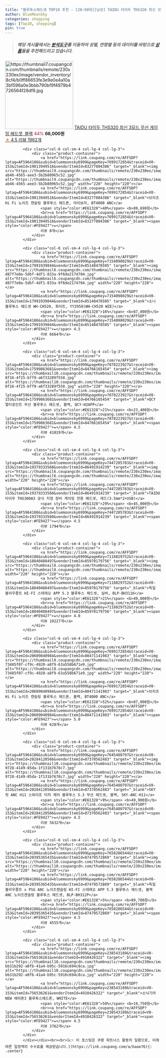 ```yaml
---
title: "블루투스헤드셋 TOP10 추천 - [20~50대][남성] TAIDU 타이두 THS320 최신 3모드 무선 게이밍 헤드셋, 블랙"
author: BlueMoonSky
categories: shopping
tags: [Top10, shopping]
pin: true
---
```


> ##### 해당 게시물에서는 [**분석도구**](https://itemscout.io/)를 이용하여 **성별**, **연령별** 등의 데이터를 바탕으로 [**상품**](https://link.coupang.com/a/baae76)들을 추천해드리고 있습니다.
<div class="container"><div class="row">
            <div class="col-6 col-sm-4 col-lg-4 col-lg-3">
                <div class="product-container">
                    <a href="https://link.coupang.com/re/AFFSDP?lptag=AF5964186&subid=bluemoonsky6999&pageKey=7060217419&traceid=V0-153&itemId=17503578693&vendorItemId=85715758904" target="_blank"><img src="https://thumbnail7.coupangcdn.com/thumbnails/remote/230x230ex/image/vendor_inventory/8cf4/b0ff86653fe3e9e0e4a10a3bf596a0e3bbb790bf9f4979b4726564f28df8.jpg" alt="https://thumbnail7.coupangcdn.com/thumbnails/remote/230x230ex/image/vendor_inventory/8cf4/b0ff86653fe3e9e0e4a10a3bf596a0e3bbb790bf9f4979b4726564f28df8.jpg" width="220" height="220"></a>
                    <a href="https://link.coupang.com/re/AFFSDP?lptag=AF5964186&subid=bluemoonsky6999&pageKey=7060217419&traceid=V0-153&itemId=17503578693&vendorItemId=85715758904" target="_blank">TAIDU 타이두 THS320 최신 3모드 무선 게이밍 헤드셋, 블랙</a>
                    <span style="color:#E61328">44%</span> <b>66,000원</b>
                    <br><a href="https://link.coupang.com/re/AFFSDP?lptag=AF5964186&subid=bluemoonsky6999&pageKey=7060217419&traceid=V0-153&itemId=17503578693&vendorItemId=85715758904" target="_blank"><span style="color:#FE9427">★</span> 4.5
                    리뷰 1962개</a>
                </div>
            </div>
            
            <div class="col-6 col-sm-4 col-lg-4 col-lg-3">
                <div class="product-container">
                    <a href="https://link.coupang.com/re/AFFSDP?lptag=AF5964186&subid=bluemoonsky6999&pageKey=7699172854&traceid=V0-153&itemId=19013949516&vendorItemId=83277804386" target="_blank"><img src="https://thumbnail9.coupangcdn.com/thumbnails/remote/230x230ex/image/retail/images/2022/09/27/17/2/86fdeaab-ab46-4565-aee3-5b2b80965c52.jpg" alt="https://thumbnail9.coupangcdn.com/thumbnails/remote/230x230ex/image/retail/images/2022/09/27/17/2/86fdeaab-ab46-4565-aee3-5b2b80965c52.jpg" width="220" height="220"></a>
                    <a href="https://link.coupang.com/re/AFFSDP?lptag=AF5964186&subid=bluemoonsky6999&pageKey=7699172854&traceid=V0-153&itemId=19013949516&vendorItemId=83277804386" target="_blank">브리츠 Hi Fi 노이즈 캔슬링 블루투스 헤드폰, 아이보리, BT4000 ANC</a>
                    <span style="color:#E61328">40%</span> <b>89,690원</b>
                    <br><a href="https://link.coupang.com/re/AFFSDP?lptag=AF5964186&subid=bluemoonsky6999&pageKey=7699172854&traceid=V0-153&itemId=19013949516&vendorItemId=83277804386" target="_blank"><span style="color:#FE9427">★</span> 
                    리뷰 0개</a>
                </div>
            </div>
            
            <div class="col-6 col-sm-4 col-lg-4 col-lg-3">
                <div class="product-container">
                    <a href="https://link.coupang.com/re/AFFSDP?lptag=AF5964186&subid=bluemoonsky6999&pageKey=7154098029&traceid=V0-153&itemId=17991939844&vendorItemId=85148478505" target="_blank"><img src="https://thumbnail6.coupangcdn.com/thumbnails/remote/230x230ex/image/retail/images/4275480964807189-d87f7e0a-5dbf-4df1-833a-9f6de2174704.jpg" alt="https://thumbnail6.coupangcdn.com/thumbnails/remote/230x230ex/image/retail/images/4275480964807189-d87f7e0a-5dbf-4df1-833a-9f6de2174704.jpg" width="220" height="220"></a>
                    <a href="https://link.coupang.com/re/AFFSDP?lptag=AF5964186&subid=bluemoonsky6999&pageKey=7154098029&traceid=V0-153&itemId=17991939844&vendorItemId=85148478505" target="_blank">소니 블루투스 헤드셋 WH-CH520, 화이트, YY2958(WH-CH520 WZE)</a>
                    <span style="color:#E61328">16%</span> <b>87,000원</b>
                    <br><a href="https://link.coupang.com/re/AFFSDP?lptag=AF5964186&subid=bluemoonsky6999&pageKey=7154098029&traceid=V0-153&itemId=17991939844&vendorItemId=85148478505" target="_blank"><span style="color:#FE9427">★</span> 4.5
                    리뷰 6664개</a>
                </div>
            </div>
            
            <div class="col-6 col-sm-4 col-lg-4 col-lg-3">
                <div class="product-container">
                    <a href="https://link.coupang.com/re/AFFSDP?lptag=AF5964186&subid=bluemoonsky6999&pageKey=7078223927&traceid=V0-153&itemId=17599863681&vendorItemId=84766165454" target="_blank"><img src="https://thumbnail10.coupangcdn.com/thumbnails/remote/230x230ex/image/retail/images/2023/01/19/18/3/e383d95b-0f16-4f25-bff9-a6f33289f558.jpg" alt="https://thumbnail10.coupangcdn.com/thumbnails/remote/230x230ex/image/retail/images/2023/01/19/18/3/e383d95b-0f16-4f25-bff9-a6f33289f558.jpg" width="220" height="220"></a>
                    <a href="https://link.coupang.com/re/AFFSDP?lptag=AF5964186&subid=bluemoonsky6999&pageKey=7078223927&traceid=V0-153&itemId=17599863681&vendorItemId=84766165454" target="_blank">QCY 멀티포인트 무선 블루투스 헤드셋, 블랙, QCY-H2APP</a>
                    <span style="color:#E61328">21%</span> <b>23,400원</b>
                    <br><a href="https://link.coupang.com/re/AFFSDP?lptag=AF5964186&subid=bluemoonsky6999&pageKey=7078223927&traceid=V0-153&itemId=17599863681&vendorItemId=84766165454" target="_blank"><span style="color:#FE9427">★</span> 4.5
                    리뷰 41019개</a>
                </div>
            </div>
            
            <div class="col-6 col-sm-4 col-lg-4 col-lg-3">
                <div class="product-container">
                    <a href="https://link.coupang.com/re/AFFSDP?lptag=AF5964186&subid=bluemoonsky6999&pageKey=7447205783&traceid=V0-153&itemId=19379333560&vendorItemId=86491914239" target="_blank"><img src="https://thumbnail6.coupangcdn.com/thumbnails/remote/230x230ex/image/vendor_inventory/77f2/7022a32017b626303a762fbfa651ff8d09a8580134f50e0bed89a7f33b41.jpg" alt="https://thumbnail6.coupangcdn.com/thumbnails/remote/230x230ex/image/vendor_inventory/77f2/7022a32017b626303a762fbfa651ff8d09a8580134f50e0bed89a7f33b41.jpg" width="220" height="220"></a>
                    <a href="https://link.coupang.com/re/AFFSDP?lptag=AF5964186&subid=bluemoonsky6999&pageKey=7447205783&traceid=V0-153&itemId=19379333560&vendorItemId=86491914239" target="_blank">TAIDU 타이두 THS300A3 공식 지정 장비 게이밍 전용 해드셋, 레드(3.5mm*2+USB)</a>
                    <span style="color:#E61328">29%</span> <b>45,000원</b>
                    <br><a href="https://link.coupang.com/re/AFFSDP?lptag=AF5964186&subid=bluemoonsky6999&pageKey=7447205783&traceid=V0-153&itemId=19379333560&vendorItemId=86491914239" target="_blank"><span style="color:#FE9427">★</span> 4.5
                    리뷰 1794개</a>
                </div>
            </div>
            
            <div class="col-6 col-sm-4 col-lg-4 col-lg-3">
                <div class="product-container">
                    <a href="https://link.coupang.com/re/AFFSDP?lptag=AF5964186&subid=bluemoonsky6999&pageKey=7118829752&traceid=V0-153&itemId=18840488497&vendorItemId=85970179756" target="_blank"><img src="https://thumbnail8.coupangcdn.com/thumbnails/remote/230x230ex/image/vendor_inventory/48b5/7518bcfb02f615d26f0f170d0750848ec4f04b245036eba0ed04c6a9b177.jpg" alt="https://thumbnail8.coupangcdn.com/thumbnails/remote/230x230ex/image/vendor_inventory/48b5/7518bcfb02f615d26f0f170d0750848ec4f04b245036eba0ed04c6a9b177.jpg" width="220" height="220"></a>
                    <a href="https://link.coupang.com/re/AFFSDP?lptag=AF5964186&subid=bluemoonsky6999&pageKey=7118829752&traceid=V0-153&itemId=18840488497&vendorItemId=85970179756" target="_blank">독일 블라우풍트 HI-FI 스테레오 APP 5.3 블루투스 헤드셋, 실버, BLP-BH311K</a>
                    <span style="color:#E61328">21%</span> <b>49,800원</b>
                    <br><a href="https://link.coupang.com/re/AFFSDP?lptag=AF5964186&subid=bluemoonsky6999&pageKey=7118829752&traceid=V0-153&itemId=18840488497&vendorItemId=85970179756" target="_blank"><span style="color:#FE9427">★</span> 4.0
                    리뷰 10227개</a>
                </div>
            </div>
            
            <div class="col-6 col-sm-4 col-lg-4 col-lg-3">
                <div class="product-container">
                    <a href="https://link.coupang.com/re/AFFSDP?lptag=AF5964186&subid=bluemoonsky6999&pageKey=7699172854&traceid=V0-153&itemId=20609040984&vendorItemId=80471141983" target="_blank"><img src="https://thumbnail8.coupangcdn.com/thumbnails/remote/230x230ex/image/retail/images/1064085648382593-73485f07-cf9c-4920-a8f9-63a558b671e9.jpg" alt="https://thumbnail8.coupangcdn.com/thumbnails/remote/230x230ex/image/retail/images/1064085648382593-73485f07-cf9c-4920-a8f9-63a558b671e9.jpg" width="220" height="220"></a>
                    <a href="https://link.coupang.com/re/AFFSDP?lptag=AF5964186&subid=bluemoonsky6999&pageKey=7699172854&traceid=V0-153&itemId=20609040984&vendorItemId=80471141983" target="_blank">브리츠 Hi Fi 노이즈 캔슬링 블루투스 헤드폰, 블랙, BT4000 ANC</a>
                    <span style="color:#E61328">52%</span> <b>87,000원</b>
                    <br><a href="https://link.coupang.com/re/AFFSDP?lptag=AF5964186&subid=bluemoonsky6999&pageKey=7699172854&traceid=V0-153&itemId=20609040984&vendorItemId=80471141983" target="_blank"><span style="color:#FE9427">★</span> 5.0
                    리뷰 628개</a>
                </div>
            </div>
            
            <div class="col-6 col-sm-4 col-lg-4 col-lg-3">
                <div class="product-container">
                    <a href="https://link.coupang.com/re/AFFSDP?lptag=AF5964186&subid=bluemoonsky6999&pageKey=7645480797&traceid=V0-153&itemId=20284120566&vendorItemId=87370562483" target="_blank"><img src="https://thumbnail10.coupangcdn.com/thumbnails/remote/230x230ex/image/retail/images/2023/10/06/18/2/c3240f8e-9728-4149-85da-1f131b7678c7.jpg" alt="https://thumbnail10.coupangcdn.com/thumbnails/remote/230x230ex/image/retail/images/2023/10/06/18/2/c3240f8e-9728-4149-85da-1f131b7678c7.jpg" width="220" height="220"></a>
                    <a href="https://link.coupang.com/re/AFFSDP?lptag=AF5964186&subid=bluemoonsky6999&pageKey=7645480797&traceid=V0-153&itemId=20284120566&vendorItemId=87370562483" target="_blank">SKY 핏 ANC H11 스와이프 터치 제어 블루투스 5.3 무선 헤드셋, 블랙, SKY-ANC-H11</a>
                    <span style="color:#E61328">9%</span> <b>49,900원</b>
                    <br><a href="https://link.coupang.com/re/AFFSDP?lptag=AF5964186&subid=bluemoonsky6999&pageKey=7645480797&traceid=V0-153&itemId=20284120566&vendorItemId=87370562483" target="_blank"><span style="color:#FE9427">★</span> 4.5
                    리뷰 5632개</a>
                </div>
            </div>
            
            <div class="col-6 col-sm-4 col-lg-4 col-lg-3">
                <div class="product-container">
                    <a href="https://link.coupang.com/re/AFFSDP?lptag=AF5964186&subid=bluemoonsky6999&pageKey=7658286544&traceid=V0-153&itemId=20395365435&vendorItemId=87479572869" target="_blank"><img src="https://thumbnail10.coupangcdn.com/thumbnails/remote/230x230ex/image/vendor_inventory/d82c/d99fb5911a556491dfca49bb16b217d8a8fced717dd505dce6b43072808d.jpg" alt="https://thumbnail10.coupangcdn.com/thumbnails/remote/230x230ex/image/vendor_inventory/d82c/d99fb5911a556491dfca49bb16b217d8a8fced717dd505dce6b43072808d.jpg" width="220" height="220"></a>
                    <a href="https://link.coupang.com/re/AFFSDP?lptag=AF5964186&subid=bluemoonsky6999&pageKey=7658286544&traceid=V0-153&itemId=20395365435&vendorItemId=87479572869" target="_blank">독일 블라우풍트 x PSG ANC 노이즈캔슬링 HI-FI 스테레오 APP 5.3 블루투스 헤드셋, 블랙 ANC 노이즈캔슬링 블루투스 헤드셋, BLP-BH312P</a>
                    <span style="color:#E61328">5%</span> <b>89,700원</b>
                    <br><a href="https://link.coupang.com/re/AFFSDP?lptag=AF5964186&subid=bluemoonsky6999&pageKey=7658286544&traceid=V0-153&itemId=20395365435&vendorItemId=87479572869" target="_blank"><span style="color:#FE9427">★</span> 4.5
                    리뷰 4555개</a>
                </div>
            </div>
            
            <div class="col-6 col-sm-4 col-lg-4 col-lg-3">
                <div class="product-container">
                    <a href="https://link.coupang.com/re/AFFSDP?lptag=AF5964186&subid=bluemoonsky6999&pageKey=238543189&traceid=V0-153&itemId=756536261&vendorItemId=4910426322" target="_blank"><img src="https://thumbnail10.coupangcdn.com/thumbnails/remote/230x230ex/image/retail/images/103022863922136-bb31b292-a0fb-41a4-b95c-5916c694c8ca.jpg" alt="https://thumbnail10.coupangcdn.com/thumbnails/remote/230x230ex/image/retail/images/103022863922136-bb31b292-a0fb-41a4-b95c-5916c694c8ca.jpg" width="220" height="220"></a>
                    <a href="https://link.coupang.com/re/AFFSDP?lptag=AF5964186&subid=bluemoonsky6999&pageKey=238543189&traceid=V0-153&itemId=756536261&vendorItemId=4910426322" target="_blank">소닉기어 NEW 에어폰3 블루투스헤드폰, WHITE</a>
                    <span style="color:#E61328">50%</span> <b>19,750원</b>
                    <br><a href="https://link.coupang.com/re/AFFSDP?lptag=AF5964186&subid=bluemoonsky6999&pageKey=238543189&traceid=V0-153&itemId=756536261&vendorItemId=4910426322" target="_blank"><span style="color:#FE9427">★</span> 4.5
                    리뷰 3762개</a>
                </div>
            </div>
            </div></div><br><br>[👉 이 포스팅은 쿠팡 파트너스 활동의 일환으로, 이에 따른 일정액의 수수료를 제공받습니다.](https://link.coupang.com/a/baae76){: .center}